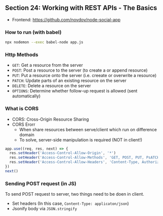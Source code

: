 ## Section 24: Working with REST APIs - The Basics

- Frontend: https://github.com/novdov/node-social-app

### How to run (with babel)
```bash
npx nodemon --exec babel-node app.js
```

### Http Methods

- `GET`: Get a resource from the server
- `POST`: Post a resource to the server (to create a or append resource)
- `PUT`: Put a resource onto the server (i.e. creeate or overwrite a resource)
- `PATCH`: Update parts of an existing resource on the server
- `DELETE`: Delete a resource on the server
- `OPTIONS`: Determine whether follow-up request is allowed (sent automatically)

### What is CORS

- CORS: Cross-Origin Resource Sharing
- CORS Erorr
  - When share resources between serve/client which run on difference domain
  - To solve, server-side manipulation is required (NOT in client!)

```javascript
app.use((req, res, next) => {
  res.setHeader('Access-Control-Allow-Origin', '*')
  res.setHeader('Access-Control-Allow-Methods', 'GET, POST, PUT, PsATCH, DELETE')
  res.setHeader('Access-Control-Allow-Headers', 'Content-Type, Authorization')
})
next()
```

### Sending POST request (in JS)

To send POST request to server, two things need to be doen in client.

- Set headers (In this case, `Content-Type: applicaton/json`)
- Jsonify body via `JSON.stringify`
